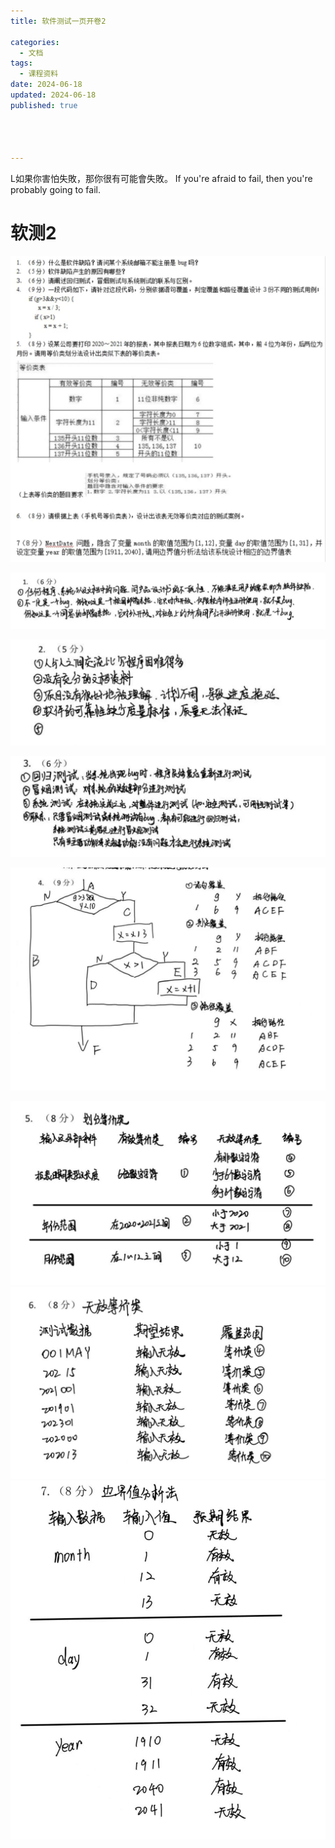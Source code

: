 ```yaml
---
title: 软件测试一页开卷2

categories:
  - 文档
tags:
  - 课程资料
date: 2024-06-18
updated: 2024-06-18
published: true




---
```


L如果你害怕失敗，那你很有可能會失敗。
If you're afraid to fail, then you're probably going to fail.
<!-- more -->



# 软测2

![](https://raw.githubusercontent.com/YakutsukuriYuu/picGo/main/Hugo/%E6%88%AA%E5%B1%8F2024-06-18%2016.33.59.png)

![](https://raw.githubusercontent.com/YakutsukuriYuu/picGo/main/Hugo/%E6%88%AA%E5%B1%8F2024-06-18%2016.34.19.png)

![](https://raw.githubusercontent.com/YakutsukuriYuu/picGo/main/Hugo/%E6%88%AA%E5%B1%8F2024-06-18%2016.34.25.png)

![](https://raw.githubusercontent.com/YakutsukuriYuu/picGo/main/Hugo/%E6%88%AA%E5%B1%8F2024-06-18%2016.34.31.png)

![](https://raw.githubusercontent.com/YakutsukuriYuu/picGo/main/Hugo/%E6%88%AA%E5%B1%8F2024-06-18%2016.34.47.png)

![](https://raw.githubusercontent.com/YakutsukuriYuu/picGo/main/Hugo/%E6%88%AA%E5%B1%8F2024-06-18%2016.34.54.png)
![](https://raw.githubusercontent.com/YakutsukuriYuu/picGo/main/Hugo/%E6%88%AA%E5%B1%8F2024-06-18%2016.34.59.png)
![](https://raw.githubusercontent.com/YakutsukuriYuu/picGo/main/Hugo/%E6%88%AA%E5%B1%8F2024-06-18%2016.35.07.png)
